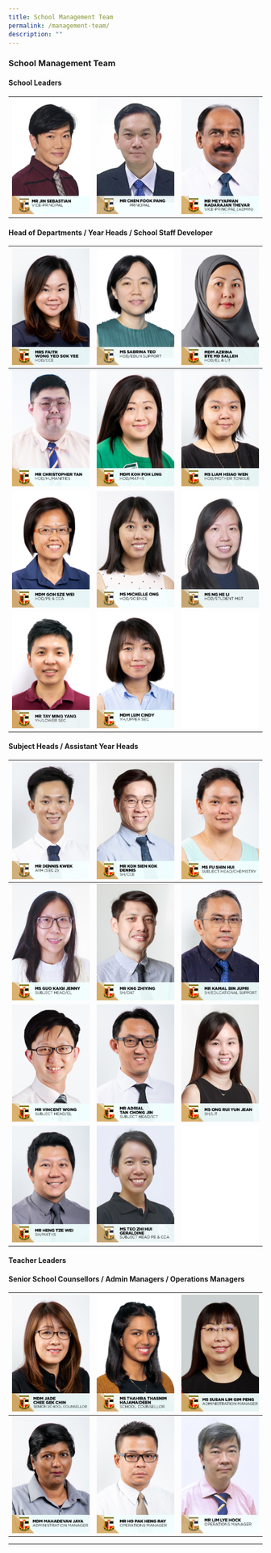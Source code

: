 ```yaml
---
title: School Management Team
permalink: /management-team/
description: ""
---
```

### School Management Team

#### School Leaders

<table>
  <tbody><tr><td><img src="/images/School%20Steering%20Committee/Jin%20Sebastian.jpg">
		</td><td><img src="/images/School%20Steering%20Committee/Chen%20Fook%20Pang.jpg">
		</td><td><img src="/images/School%20Steering%20Committee/Meyyappan%20Nadarajan%20Thevar.jpg"></td></tr>
</tbody></table>

#### Head of Departments /&nbsp;Year Heads / School Staff Developer

|![](/images/School%20Steering%20Committee/Faith%20Wong%20Yeo%20Sok%20Yee.jpg)|![](/images/School%20Steering%20Committee/Teo%20Wei%20Ping%20Sabrina.jpg)|![](/images/School%20Steering%20Committee/Azrina%20Md%20Salleh.jpg)|
| -------- | -------- | -------- |
|![](/images/School%20Steering%20Committee/Christopher%20Tan%20Swan%20Kiat.jpg)|![](/images/School%20Steering%20Committee/Koh%20Poh%20Ling.jpg)|![](/images/School%20Steering%20Committee/Liam%20Hsiao%20Wen.jpg)|
|![](/images/School%20Steering%20Committee/Goh%20Sze%20Wei.jpg)|![](/images/School%20Steering%20Committee/Michelle%20Ong.jpg)|![](/images/School%20Steering%20Committee/Ng%20He%20Li.jpg)|
|![](/images/School%20Steering%20Committee/Mr%20Tay%20Ming%20Yang.png)|![](/images/School%20Steering%20Committee/Lum%20Cindy.jpg)|![](/images/KP_blank.jpg)|

#### Subject Heads / Assistant Year Heads

|![](/images/School%20Steering%20Committee/Kwek%20Cher%20Wei%20Dennis.jpg)|![](/images/School%20Steering%20Committee/Koh%20Sien%20Kok%20Dennis.jpg)|![](/images/School%20Steering%20Committee/Fu%20Shin%20Hui.jpg)|
| -------- | -------- | -------- |
|![](/images/School%20Steering%20Committee/Guo%20Kaiqi%20Jenny.jpg)|![](/images/School%20Steering%20Committee/Kng%20Zhiying.jpg)|![](/images/School%20Steering%20Committee/Kamal%20Jupri.jpg)|
|![](/images/School%20Steering%20Committee/Vincent%20Wong.jpg)|![](/images/School%20Steering%20Committee/Adrial%20Tan%20Chong%20Jin.jpg)|![](/images/School%20Steering%20Committee/Ong%20Rui%20Yun%20Jean.jpg)|
|![](/images/School%20Steering%20Committee/Heng%20Tze%20Wei.jpg)|![](/images/School%20Steering%20Committee/Teo%20Zhi%20Hui%20Geraldine.jpg)|![](/images/KP_blank.jpg)|

#### Teacher Leaders

#### Senior School Counsellors / Admin Managers / Operations Managers

|![](/images/School%20Steering%20Committee/jade%20chee%20gek%20chin.jpg)|![](/images/School%20Steering%20Committee/thahira%20thasnim%20hajamaideen.jpg)|![](/images/School%20Steering%20Committee/susan%20lim%20gim%20peng.jpg)|
| -------- | -------- | -------- |
|![](/images/School%20Steering%20Committee/mahadevan%20jaya.jpg)|![](/images/School%20Steering%20Committee/ho%20pak%20heng%20ray.jpg)|![](/images/School%20Steering%20Committee/lim%20lye%20hock.jpg)|

<hr>